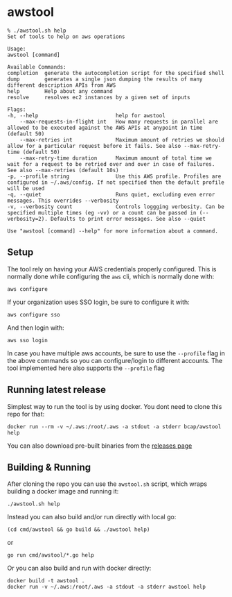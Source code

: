 # awstool

    % ./awstool.sh help
    Set of tools to help on aws operations

    Usage:
    awstool [command]

    Available Commands:
    completion  generate the autocompletion script for the specified shell
    dump        generates a single json dumping the results of many different description APIs from AWS
    help        Help about any command
    resolve     resolves ec2 instances by a given set of inputs

    Flags:
    -h, --help                         help for awstool
        --max-requests-in-flight int   How many requests in parallel are allowed to be executed against the AWS APIs at anypoint in time (default 50)
        --max-retries int              Maximum amount of retries we should allow for a particular request before it fails. See also --max-retry-time (default 50)
        --max-retry-time duration      Maximum amount of total time we wait for a request to be retried over and over in case of failures. See also --max-retries (default 10s)
    -p, --profile string               Use this AWS profile. Profiles are configured in ~/.aws/config. If not specified then the default profile will be used
    -q, --quiet                        Runs quiet, excluding even error messages. This overrides --verbosity
    -v, --verbosity count              Controls loggging verbosity. Can be specified multiple times (eg -vv) or a count can be passed in (--verbosity=2). Defaults to print error messages. See also --quiet

    Use "awstool [command] --help" for more information about a command.

## Setup

The tool rely on having your AWS credentials properly configured. This is normally done while configuring the `aws` cli, which is normally done with:

    aws configure

If your organization uses SSO login, be sure to configure it with:

    aws configure sso

And then login with:

    aws sso login

In case you have multiple aws accounts, be sure to use the `--profile` flag in the above commands so you can configure/login to different accounts. The tool implemented here also supports the `--profile` flag

## Running latest release

Simplest way to run the tool is by using docker. You dont need to clone this repo for that:

    docker run --rm -v ~/.aws:/root/.aws -a stdout -a stderr bcap/awstool help

You can also download pre-built binaries from the [releases page](https://github.com/bcap/awstool/releases/)

## Building & Running

After cloning the repo you can use the `awstool.sh` script, which wraps building a docker image and running it:

    ./awstool.sh help

Instead you can also build and/or run directly with local go: 

    (cd cmd/awstool && go build && ./awstool help)

or

    go run cmd/awstool/*.go help

Or you can also build and run with docker directly: 

    docker build -t awstool .
    docker run -v ~/.aws:/root/.aws -a stdout -a stderr awstool help


